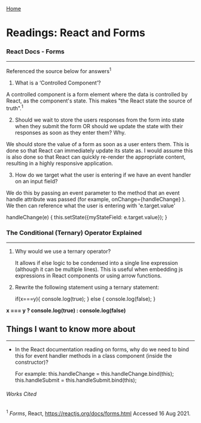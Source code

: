 [Home](README.md)

# Readings: React and Forms

### React Docs - Forms
---------------

Referenced the source below for answers<sup>1<sup>

1. What is a ‘Controlled Component’?

  A controlled component is a form element where the data is controlled by React, as the component's state. This makes "the React state the source of truth".<sup>1<sup>

2. Should we wait to store the users responses from the form into state when they submit the form OR should we update the state with their responses as soon as they enter them? Why.

  We should store the value of a form as soon as a user enters them. This is done so that React can immediately update its state as. I would assume this is also done so that React can quickly re-render the appropriate content, resulting in a highly responsive application.


3. How do we target what the user is entering if we have an event handler on an input field?

  We do this by passing an event parameter to the method that an event handle attribute was passed (for example, onChange={handleChange} ). We then can reference what the user is entering with 'e.target.value'

  handleChange(e) {
    this.setState({myStateField: e.target.value});
  }



### The Conditional (Ternary) Operator Explained
---------------

1. Why would we use a ternary operator?

    It allows if else logic to be condensed into a single line expression (although it can be multiple lines). This is useful when embedding js expressions in React components or using arrow functions.

2. Rewrite the following statement using a ternary statement:

    if(x===y){
    console.log(true);
    } else {
    console.log(false);
    }

  **x === y ? console.log(true) : console.log(false)**



## Things I want to know more about
---------------
* In the React documentation reading on forms, why do we need to bind this for event handler methods in a class component (inside the constructor)?
  
  For example: 
  this.handleChange = this.handleChange.bind(this);
  this.handleSubmit = this.handleSubmit.bind(this);

###### Works Cited
<sup>1</sup> _Forms_, React, https://reactjs.org/docs/forms.html Accessed 16 Aug 2021.

